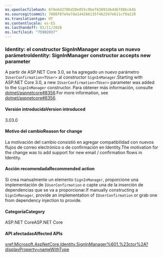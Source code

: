 ```yaml
---
ms.openlocfilehash: 6f8e6d2786d20e055c9bef63891db4d6f88bc64b
ms.sourcegitcommit: 7088f87e9a7da144266135f4b2397e611cf0a228
ms.translationtype: HT
ms.contentlocale: es-ES
ms.lasthandoff: 01/11/2020
ms.locfileid: "75902037"
---
```

### <a name="identity-signinmanager-constructor-accepts-new-parameter"></a><span data-ttu-id="368cb-101">Identity: el constructor SignInManager acepta un nuevo parámetro</span><span class="sxs-lookup"><span data-stu-id="368cb-101">Identity: SignInManager constructor accepts new parameter</span></span>

<span data-ttu-id="368cb-102">A partir de ASP.NET Core 3.0, se ha agregado un nuevo parámetro `IUserConfirmation<TUser>` al constructor `SignInManager`.</span><span class="sxs-lookup"><span data-stu-id="368cb-102">Starting with ASP.NET Core 3.0, a new `IUserConfirmation<TUser>` parameter was added to the `SignInManager` constructor.</span></span> <span data-ttu-id="368cb-103">Para obtener más información, consulte [dotnet/aspnetcore#8356](https://github.com/dotnet/aspnetcore/issues/8356).</span><span class="sxs-lookup"><span data-stu-id="368cb-103">For more information, see [dotnet/aspnetcore#8356](https://github.com/dotnet/aspnetcore/issues/8356).</span></span>

#### <a name="version-introduced"></a><span data-ttu-id="368cb-104">Versión introducida</span><span class="sxs-lookup"><span data-stu-id="368cb-104">Version introduced</span></span>

<span data-ttu-id="368cb-105">3.0</span><span class="sxs-lookup"><span data-stu-id="368cb-105">3.0</span></span>

#### <a name="reason-for-change"></a><span data-ttu-id="368cb-106">Motivo del cambio</span><span class="sxs-lookup"><span data-stu-id="368cb-106">Reason for change</span></span>

<span data-ttu-id="368cb-107">La motivación del cambio consistió en agregar compatibilidad con nuevos flujos de correo electrónico o de confirmación en Identity.</span><span class="sxs-lookup"><span data-stu-id="368cb-107">The motivation for the change was to add support for new email / confirmation flows in Identity.</span></span>

#### <a name="recommended-action"></a><span data-ttu-id="368cb-108">Acción recomendada</span><span class="sxs-lookup"><span data-stu-id="368cb-108">Recommended action</span></span>

<span data-ttu-id="368cb-109">Si crea manualmente un elemento `SignInManager`, proporcione una implementación de `IUserConfirmation` o capte una de la inserción de dependencias que se va a proporcionar.</span><span class="sxs-lookup"><span data-stu-id="368cb-109">If manually constructing a `SignInManager`, provide an implementation of `IUserConfirmation` or grab one from dependency injection to provide.</span></span>

#### <a name="category"></a><span data-ttu-id="368cb-110">Categoría</span><span class="sxs-lookup"><span data-stu-id="368cb-110">Category</span></span>

<span data-ttu-id="368cb-111">ASP.NET Core</span><span class="sxs-lookup"><span data-stu-id="368cb-111">ASP.NET Core</span></span>

#### <a name="affected-apis"></a><span data-ttu-id="368cb-112">API afectadas</span><span class="sxs-lookup"><span data-stu-id="368cb-112">Affected APIs</span></span>

<xref:Microsoft.AspNetCore.Identity.SignInManager%601.%23ctor%2A?displayProperty=nameWithType>

<!--

#### Affected APIs

`Overload:Microsoft.AspNetCore.Identity.SignInManager`1.#ctor`

-->
